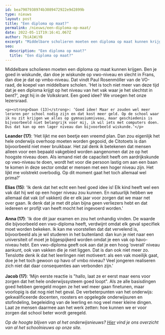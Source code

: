 ```yaml
---
id: bea7907938974b3089472922e9d2899b
type: nieuws
layout: post
title: "Een diploma op maat?"
permalink: /nieuws/een-diploma-op-maat/
date: 2022-05-11T19:16:41.067Z
author: 7biA1WiYB
excerpt: "Middelbare scholieren moeten een diploma op maat kunnen krijgen. Ben je goed in wiskunde, dan doe je wiskunde op vwo-niveau en slecht in Frans, dan doe je dat op vmbo-niveau. Dat vindt Paul Rosenmöller van de VO-raad, de koepel van middelbare scholen. 'Het is toch niet meer van deze tijd dat je een diploma krijgt op het niveau van het vak waar je het slechtst in bent?', zegt hij in de Volkskrant. Een goed idee? We vroegen het onze lezersraad.  "
seo:
  description: "Een diploma op maat?"
  title: "Een diploma op maat?"
---
```

Middelbare scholieren moeten een diploma op maat kunnen krijgen. Ben je goed in wiskunde, dan doe je wiskunde op vwo-niveau en slecht in Frans, dan doe je dat op vmbo-niveau. Dat vindt Paul Rosenmöller van de VO-raad, de koepel van middelbare scholen. 'Het is toch niet meer van deze tijd dat je een diploma krijgt op het niveau van het vak waar je het slechtst in bent?', zegt hij in de Volkskrant. Een goed idee? We vroegen het onze lezersraad.  

    <p><strong>Daan (13)</strong>: ‘Goed idee! Maar er zouden wel meer leraren per school nodig zijn en dat kost meer geld. Op de school waar ik nu zit krijgen we alles op gymnasiumniveau, maar geschiedenis is bijvoorbeeld niet belangrijk voor mij, ik wil iets met computers doen. Dus dat kan op een lager niveau dan bijvoorbeeld wiskunde.’</p>
<p><strong>Leander (17)</strong>: ‘Het lijkt me een beetje een vreemd plan. Dan zou eigenlijk het hele onderwijs overhoop moeten worden gegooid, de Citotoets is dan bijvoorbeeld niet meer bruikbaar. Het zal denk ik betekenen dat mensen alleen voor een bepaald vakgebied worden aangenomen dat ze op het hoogste niveau doen. Als iemand niet de capaciteit heeft om aardrijkskunde op vwo-niveau te doen, wordt het voor die persoon lastig om aan een baan te komen in deze sector omdat er mensen met een hoger niveau zijn. Het lijkt me volstrekt overbodig. Op dit moment gaat het toch allemaal wel prima?’</p>
<p><strong>Elias (15)</strong>: 'Ik denk dat het echt een heel goed idee is! Elk kind heeft wel een vak dat hij wel op een hoger niveau zou kunnen. En natuurlijk hebben we allemaal dat vak (of vakken) die er elk jaar voor zorgen dat we maar net over gaan. Ik denk dat je met dit plan bijna geen verliezers hebt en dat iedereen er profijt van heeft mocht het ingevoerd worden.'<br><br><strong>Anna (17)</strong>: 'Ik doe dit jaar examen en zou het onhandig vinden. De waarde die bijvoorbeeld een vwo-diploma heeft, verdwijnt omdat elk geval specifiek moet worden bekeken. Ik kan me voorstellen dat dat vervelend is, bijvoorbeeld als je wil studeren in het buitenland: dan kun je niet naar een universiteit of moet je bijgespijkerd worden omdat je een vak op havo-niveau hebt. Een vwo-diploma geeft ook aan dat je een hoog ‘overall’ niveau aankunt, ook van vakken die je niet liggen. Dat is dan ook niet meer zo. Tenslotte denk ik dat het leerlingen niet motiveert: als een vak moeilijk gaat, doe je het toch gewoon op havo of vmbo niveau? Veel jongeren realiseren zich niet dat daar consequenties aan verbonden zijn.'<br><br><strong>Jacob (17)</strong>: ‘Mijn eerste reactie is "hallo, laat ze er eerst maar eens voor zorgen dat het hele onderwijssysteem goed loopt". Als ze alle basisdingen goed hebben geregeld mogen ze het wel meer gaan finetunen, maar voorlopig is dat nog niet het geval. De verbeterpunten van het onderwijs: gekwalificeerde docenten, roosters en opgelegde onderwijsuren en stofindeling, begeleiding van de leerling en nog veel meer kleine dingen. Laat ze mensen daarmee aan het werk zetten: hoe kunnen we er voor zorgen dat school beter wordt geregeld. </p>
<p><em>Op de hoogte blijven van al het onderwijsnieuws? <a href="https://7dagen.netlify.app/onderwijsnieuws">Hier</a> vind je ons overzicht van al het schoolnieuws op onze site.</em></p>  
